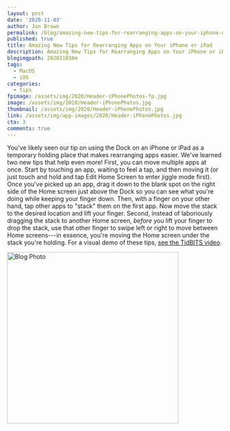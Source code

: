```yaml
---
layout: post
date: '2020-11-03'
author: Jon Brown
permalink: /blog/amazing-new-tips-for-rearranging-apps-on-your-iphone-or-ipad/
published: true
title: Amazing New Tips for Rearranging Apps on Your iPhone or iPad
description: Amazing New Tips for Rearranging Apps on Your iPhone or iPad
blogimgpath: 20201103Am
tags:
  - MacOS
  - iOS
categories:
  - tips
fpimage: /assets/img/2020/Header-iPhonePhotos-fp.jpg
image: /assets/img/2020/Header-iPhonePhotos.jpg
thumbnail: /assets/img/2020/Header-iPhonePhotos.jpg
link: /assets/img/app-images/2020/Header-iPhonePhotos.jpg
cta: 3
comments: true
---
```

You've likely seen our tip on using the Dock on an iPhone or iPad as a
temporary holding place that makes rearranging apps easier. We've
learned two new tips that help even more! First, you can move multiple
apps at once. Start by touching an app, waiting to feel a tap, and then
moving it (or just touch and hold and tap Edit Home Screen to enter
jiggle mode first). Once you've picked up an app, drag it down to the
blank spot on the right side of the Home screen just above the Dock so
you can see what you're doing while keeping your finger down. Then, with
a finger on your other hand, tap other apps to "stack" them on the first
app. Now move the stack to the desired location and lift your finger.
Second, instead of laboriously dragging the stack to another Home
screen, *before* you lift your finger to drop the stack, use that other
finger to swipe left or right to move between Home screens---in essence,
you're moving the Home screen under the stack you're holding. For a
visual demo of these tips, [see the TidBITS
video](https://youtu.be/MPCfgkT8P_g).

<img alt="Blog Photo" src="{{ site.site_cdn }}/assets/img/blog/2020/20201103Am/Rearrange-iOS-apps.jpg" class="img-fluid rounded m-2" width="400" />
